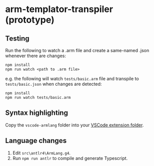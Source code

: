 # arm-templator-transpiler (prototype)

## Testing
Run the following to watch a .arm file and create a same-named .json whenever there are changes:

```
npm install
npm run watch <path to .arm file>
```

e.g. the following will watch `tests/basic.arm` file and transpile to `tests/basic.json` when changes are detected: 
```
npm install
npm run watch tests/basic.arm
```

## Syntax highlighting
Copy the `vscode-armlang` folder into your [VSCode extension folder](https://vscode-docs.readthedocs.io/en/stable/extensions/install-extension/#your-extensions-folder).

## Language changes
1. Edit `src\antlr4\ArmLang.g4`.
2. Run `npm run antlr` to compile and generate Typescript.
